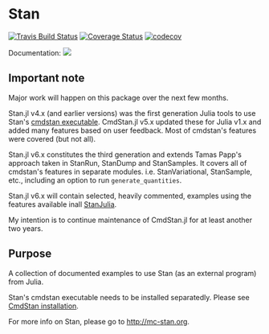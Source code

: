 # Stan

[![Travis Build Status](https://travis-ci.org/StanJulia/Stan.jl.svg?branch=master)](https://travis-ci.org/StanJulia/Stan.jl)
[![Coverage Status](https://coveralls.io/repos/StanJulia/Stan.jl/badge.svg?branch=master&service=github)](https://coveralls.io/github/StanJulia/Stan.jl?branch=master)
[![codecov](https://codecov.io/gh/StanJulia/Stan.jl/branch/master/graph/badge.svg)](https://codecov.io/gh/StanJulia/Stan.jl?branch=master)

Documentation:
[![](https://img.shields.io/badge/docs-latest-blue.svg)](https://StanJulia.github.io/Stan.jl/latest)


## Important note

Major work will happen on this package over the next few months.

Stan.jl v4.x (and earlier versions) was the first generation Julia tools to use Stan's [cmdstan executable](). CmdStan.jl v5.x updated these for Julia v1.x and added many features based on user feedback. Most of cmdstan's features were covered (but not all).

Stan.jl v6.x constitutes the third generation and extends Tamas Papp's approach taken in StanRun, StanDump and StanSamples. It covers all of cmdstan's features in separate modules. i.e. StanVariational, StanSample, etc., including an option to run `generate_quantities`.

Stan.jl v6.x will contain selected, heavily commented, examples using the features available inall  [StanJulia](). 

My intention is to continue maintenance of CmdStan.jl for at least another two years. 

## Purpose

A collection of documented examples to use Stan (as an external program) from Julia. 

Stan's cmdstan executable needs to be installed separatedly. Please see [CmdStan installation](http://StanJulia.github.io/Stan.jl/latest/INSTALLATION.html). 

For more info on Stan, please go to <http://mc-stan.org>.
